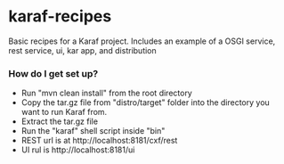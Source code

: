 karaf-recipes
=============

Basic recipes for a Karaf project.  Includes an example of a OSGI service, rest service, ui, kar app, and distribution

### How do I get set up? ###

* Run "mvn clean install" from the root directory
* Copy the tar.gz file from "distro/target" folder into the directory you want to run Karaf from.
* Extract the tar.gz file
* Run the "karaf" shell script inside "bin"
* REST url is at http://localhost:8181/cxf/rest
* UI rul is http://localhost:8181/ui
